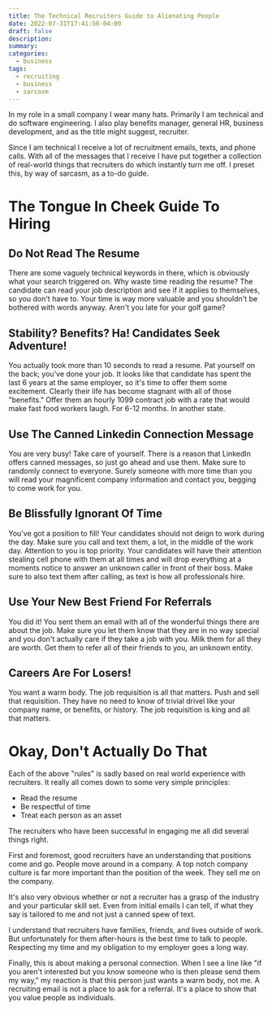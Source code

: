 ```yaml
---
title: The Technical Recruiters Guide to Alienating People
date: 2022-07-31T17:41:50-04:00
draft: false
description:
summary:
categories:
  - business
tags:
  - recruiting
  - business
  - sarcasm
---
```

In my role in a small company I wear many hats. Primarily I am technical and
do software engineering. I also play benefits manager, general HR, business
development, and as the title might suggest, recruiter.

Since I am technical I receive a lot of recruitment emails, texts, and
phone calls. With all of the messages that I receive I have put together a 
collection of real-world things that recruiters do which instantly turn me
off. I preset this, by way of sarcasm, as a to-do guide.

# The Tongue In Cheek Guide To Hiring

## Do Not Read The Resume
There are some vaguely technical keywords in there, which is obviously what
your search triggered on. Why waste time reading the resume? The candidate
can read your job description and see if it applies to themselves, so you
don't have to. Your time is way more valuable and you shouldn't be
bothered with words anyway. Aren't you late for your golf game?

## Stability? Benefits? Ha! Candidates Seek Adventure!
You actually took more than 10 seconds to read a resume. Pat yourself on the back;
you've done your job. It looks like that candidate has spent the last 6 years
at the same employer, so it's time to offer them some excitement. Clearly
their life has become stagnant with all of those "benefits." Offer them an
hourly 1099 contract job with a rate that would make fast food workers laugh.
For 6-12 months. In another state.

## Use The Canned Linkedin Connection Message
You are very busy! Take care of yourself. There is a reason that LinkedIn offers
canned messages, so just go ahead and use them. Make sure to randomly connect
to everyone. Surely someone with more time than you will read your magnificent
company information and contact you, begging to come work for you.

## Be Blissfully Ignorant Of Time
You've got a position to fill! Your candidates should not deign to work during
the day. Make sure you call and text them, a lot, in the middle of the work day.
Attention to you is top priority. Your candidates will have their attention
stealing cell phone with them at all times and will drop everything at a moments
notice to answer an unknown caller in front of their boss. Make sure to also
text them after calling, as text is how all professionals hire.

## Use Your New Best Friend For Referrals
You did it! You sent them an email with all of the wonderful things there are
about the job. Make sure you let them know that they are in no way special
and you don't actually care if they take a job with you. Milk them for all
they are worth. Get them to refer all of their friends to you, an unknown entity.

## Careers Are For Losers!
You want a warm body. The job requisition is all that matters. Push and sell
that requisition. They have no need to know of trivial drivel like your 
company name, or benefits, or history. The job requisition is king and all
that matters.

# Okay, Don't Actually Do That
Each of the above "rules" is sadly based on real world experience with recruiters.
It really all comes down to some very simple principles:

* Read the resume
* Be respectful of time
* Treat each person as an asset

The recruiters who have been successful in engaging me all did several things right.

First and foremost, good recruiters have an understanding that positions come and go.
People move around in a company. A top notch company culture is far more important
than the position of the week. They sell me on the company.

It's also very obvious whether or not a recruiter has a grasp of the industry and your
particular skill set. Even from initial emails I can tell, if what they say is
tailored to me and not just a canned spew of text.

I understand that recruiters have families, friends, and lives outside of work.
But unfortunately for them after-hours is the best time to talk to people. Respecting
my time and my obligation to my employer goes a long way.

Finally, this is about making a personal connection. When I see a line like "if you
aren't interested but you know someone who is then please send them my way," my
reaction is that this person just wants a warm body, not me. A recruiting email is
not a place to ask for a referral. It's a place to show that you value people
as individuals.